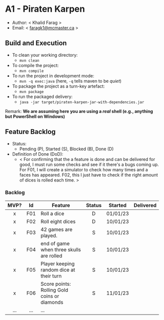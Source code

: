 # A1 - Piraten Karpen

  * Author: < Khalid Farag >
  * Email: < faragk1@mcmaster.ca >

## Build and Execution

  * To clean your working directory:
    * `mvn clean`
  * To compile the project:
    * `mvn compile`
  * To run the project in development mode:
    * `mvn -q exec:java` (here, `-q` tells maven to be _quiet_)
  * To package the project as a turn-key artefact:
    * `mvn package`
  * To run the packaged delivery:
    * `java -jar target/piraten-karpen-jar-with-dependencies.jar` 

Remark: **We are assuming here you are using a _real_ shell (e.g., anything but PowerShell on Windows)**

## Feature Backlog

 * Status: 
   * Pending (P), Started (S), Blocked (B), Done (D)
 * Definition of Done (DoD):
   * < For confirming that the a feature is done and can be delivered for good, I must run some checks and see if it there's a bugs coming up. For F01, I will create a simulator to check how many times and a faces has appeared. F02, this I just have to check if the right amount of dices is rolled each time.  >

### Backlog 

| MVP? | Id  | Feature  | Status  |  Started  | Delivered |
| :-:  |:-:  |---       | :-:     | :-:       | :-:       |
| x   | F01 | Roll a dice |  D | 01/01/23 |  |
| x   | F02 | Roll eight dices  |  D |  10/01/23 |
| x   | F03 | 42 games are played.  |  S  | 10/01/23 |
| x   | F04 | end of game when three skulls are rolled | S | 10/01/23 |
| x   | F05 | Player keeping random dice at their turn | S | 10/01/23 | 
| x   | F06 | Score points: Rolling Gold coins or diamonds| S | 11/01/23 | 
| ... | ... | ... |

